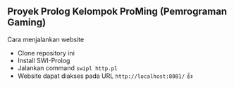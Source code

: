 ## Proyek Prolog Kelompok ProMing (Pemrograman Gaming)

Cara menjalankan website
- Clone repository ini
- Install SWI-Prolog
- Jalankan command `swipl http.pl`
- Website dapat diakses pada URL `http://localhost:8081/` 👍